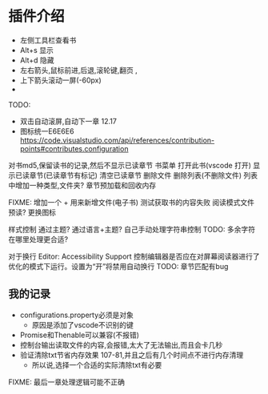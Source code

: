 # 插件介绍
- 左侧工具栏查看书
- Alt+s 显示
- Alt+d 隐藏
- 左右箭头,鼠标前进,后退,滚轮键,翻页 ,
- 上下箭头滚动一屏(-60px)
- 
TODO:
- 双击自动滚屏,自动下一章
12.17
- 图标统一E6E6E6
https://code.visualstudio.com/api/references/contribution-points#contributes.configuration

对书md5,保留读书的记录,然后不显示已读章节
书菜单
	打开此书(vscode 打开)
	显示已读章节(已读章节有标记)
	清空已读章节
	删除文件
	删除列表(不删除文件)
列表中增加一种类型,文件夹?
章节预加载和回收内存


FIXME: 增加一个 + 用来新增文件(电子书)
测试获取书的内容失败
阅读模式文件预读?
更换图标

样式控制
通过主题?
通过语言+主题?
自己手动处理字符串控制
TODO: 多余字符在哪里处理更合适?

对于换行
Editor: Accessibility Support
控制编辑器是否应在对屏幕阅读器进行了优化的模式下运行。设置为“开”将禁用自动换行
TODO: 章节匹配有bug

## 我的记录
- configurations.property必须是对象
	- 原因是添加了vscode不识别的键
- Promise和Thenable可以兼容(不报错)
- 控制台输出读取文件的内容,会报错,太大了无法输出,而且会卡几秒
- 验证清除txt节省内存效果 107-81,并且之后有几个时间点不进行内存清理
	- 所以说,选择一个合适的实际清除txt有必要

FIXME: 最后一章处理逻辑可能不正确

